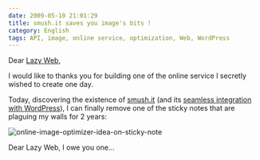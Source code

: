 ```yaml
---
date: 2009-05-10 21:01:29
title: smush.it saves you image's bits !
category: English
tags: API, image, online service, optimization, Web, WordPress
---
```


Dear [Lazy Web](http://wikipedia.org/wiki/LazyWeb),

I would like to thanks you for building one of the online service I secretly wished to create one day.

Today, discovering the existence of [smush.it](http://smush.it) (and its [seamless integration with WordPress](http://wordpress.org/extend/plugins/wp-smushit/)), I can finally remove one of the sticky notes that are plaguing my walls for 2 years:

![online-image-optimizer-idea-on-sticky-note](/uploads/2009/online-image-optimizer-idea-on-sticky-note.jpg)

Dear Lazy Web, I owe you one...
